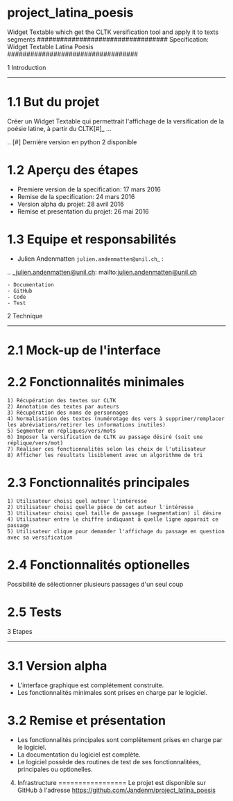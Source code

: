 # project_latina_poesis
Widget Textable which get the CLTK versification tool and apply it to texts segments
##################################
Specification: Widget Textable Latina Poesis
##################################



1 Introduction
**************


1.1 But du projet
=================
Créer un Widget Textable qui permettrait l'affichage de la versification de la poésie latine, à partir du CLTK[#]_ ...

.. [#] Dernière version en python 2 disponible


1.2 Aperçu des étapes
=====================
* Premiere version de la specification: 17 mars 2016
* Remise de la specification: 24 mars 2016
* Version alpha du projet:  28 avril 2016
* Remise et presentation du projet:  26 mai 2016

1.3 Equipe et responsabilités
==============================

* Julien Andenmatten `julien.andenmatten@unil.ch`_ :

.. _julien.andenmatten@unil.ch: mailto:julien.andenmatten@unil.ch

    - Documentation
    - GitHub
    - Code
    - Test



2 Technique
************


2.1 Mock-up de l'interface
==========================


2.2 Fonctionnalités minimales
=============================
    1) Récupération des textes sur CLTK
    2) Annotation des textes par auteurs
    3) Récupération des noms de personnages
    4) Normalisation des textes (numérotage des vers à supprimer/remplacer les abréviations/retirer les informations inutiles)
    5) Segmenter en répliques/vers/mots
    6) Imposer la versification de CLTK au passage désiré (soit une réplique/vers/mot)
    7) Réaliser ces fonctionnalités selon les choix de l'utilisateur
    8) Afficher les résultats lisiblement avec un algorithme de tri

2.3 Fonctionnalités principales
===============================
    1) Utilisateur choisi quel auteur l'intéresse
    2) Utilisateur choisi quelle pièce de cet auteur l'intéresse
    3) Utilisateur choisi quel taille de passage (segmentation) il désire
    4) Utilisateur entre le chiffre indiquant à quelle ligne apparait ce passage
    5) Utilisateur clique pour demander l'affichage du passage en question avec sa versification

2.4 Fonctionnalités optionelles
===============================
Possibilité de sélectionner plusieurs passages d'un seul coup


2.5 Tests
=========



3 Etapes
*********



3.1 Version alpha
=================
* L'interface graphique est complétement construite.
* Les fonctionnalités minimales sont prises en charge par le logiciel.



3.2 Remise et présentation
==========================
* Les fonctionnalités principales sont complétement prises en charge par le logiciel.
* La documentation du logiciel est complète.
* Le logiciel possède des routines de test de ses fonctionnalitées, principales ou optionelles.


4. Infrastructure
=================
Le projet est disponible sur GitHub à l'adresse https://github.com/Jandenm/project_latina_poesis
